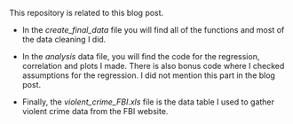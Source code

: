 This repository is related to this blog post. 

- In the *create_final_data* file you will find
all of the functions and most of the data cleaning I did.

- In the *analysis* data file, you will find the code for the regression, correlation and plots I made. 
There is also bonus code where I checked assumptions for the regression. I did not mention this part in the blog post.

- Finally, the *violent_crime_FBI.xls* file is the data table I used to gather violent crime data from the FBI website.


